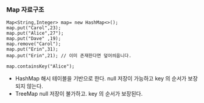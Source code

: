 ### Map 자료구조 

```
Map<String,Integer> map= new HashMap<>();
map.put("Carol",23);
map.put("Alice",27");
map.put("Dave" ,19);
map.remove("Carol");
map.put("Erin",31);
map.put("Erin",21); // 이미 존재한다면 덮어씌웁니다. 

map.containsKey("Alice");

```

* HashMap 
해시 테이블을 기반으로 한다. null 저장이 가능하고 key 의 순서가 보장되지 않는다. 
* TreeMap 
null 저장이 불가하고. key 의 순서가 보장된다. 